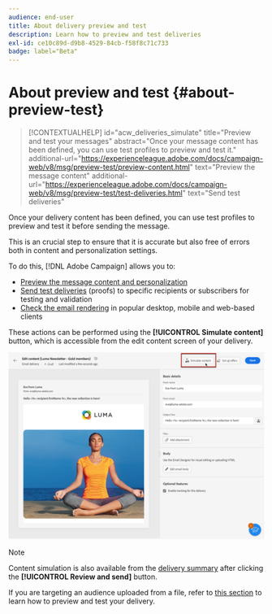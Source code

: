```yaml
---
audience: end-user
title: About delivery preview and test
description: Learn how to preview and test deliveries
exl-id: ce10c89d-d9b8-4529-84cb-f58f8c71c733
badge: label="Beta" 
---
```

# About preview and test {#about-preview-test}

>[!CONTEXTUALHELP]
>id="acw_deliveries_simulate"
>title="Preview and test your messages"
>abstract="Once your message content has been defined, you can use test profiles to preview and test it."
>additional-url="https://experienceleague.adobe.com/docs/campaign-web/v8/msg/preview-test/preview-content.html" text="Preview the message content"
>additional-url="https://experienceleague.adobe.com/docs/campaign-web/v8/msg/preview-test/test-deliveries.html" text="Send test deliveries"

Once your delivery content has been defined, you can use test profiles to preview and test it before sending the message.

This is an crucial step to ensure that it is accurate but also free of errors both in content and personalization settings.

To do this, [!DNL Adobe Campaign] allows you to:

* [Preview the message content and personalization](preview-content.md)
* [Send test deliveries](test-deliveries.md) (proofs) to specific recipients or subscribers for testing and validation
* [Check the email rendering](email-rendering.md) in popular desktop, mobile and web-based clients

These actions can be performed using the **[!UICONTROL Simulate content]** button, which is accessible from the edit content screen of your delivery.

<!-- from the [Edit content](../content/edit-content.md) screen or from the [Email Designer](../content/get-started-email-designer.md).-->

![](assets/simulate-button.png)

>[!NOTE]
>
>Content simulation is also available from the [delivery summary](../monitor/prepare-send.md) after clicking the **[!UICONTROL Review and send]** button.
>
>If you are targeting an audience uploaded from a file, refer to [this section](../audience/file-audience.md#preview--test-your-email-test) to learn how to preview and test your delivery.
